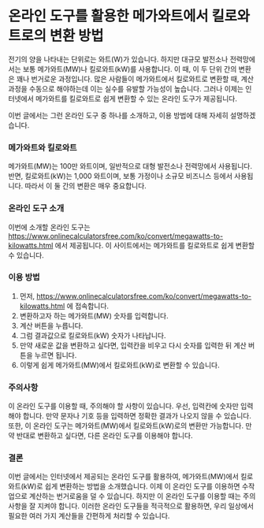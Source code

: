 온라인 도구를 활용한 메가와트에서 킬로와트로의 변환 방법
===============================

전기의 양을 나타내는 단위로는 와트(W)가 있습니다. 하지만 대규모 발전소나 전력망에서는 보통 메가와트(MW)나 킬로와트(kW)를 사용합니다. 이 때, 이 두 단위 간의 변환은 꽤나 번거로운 과정입니다. 많은 사람들이 메가와트에서 킬로와트로 변환할 때, 계산과정을 수동으로 해야하는데 이는 실수를 유발할 가능성이 높습니다. 그러나 이제는 인터넷에서 메가와트를 킬로와트로 쉽게 변환할 수 있는 온라인 도구가 제공됩니다.

이번 글에서는 그런 온라인 도구 중 하나를 소개하고, 이용 방법에 대해 자세히 설명하겠습니다.

### 메가와트와 킬로와트

메가와트(MW)는 100만 와트이며, 일반적으로 대형 발전소나 전력망에서 사용됩니다. 반면, 킬로와트(kW)는 1,000 와트이며, 보통 가정이나 소규모 비즈니스 등에서 사용됩니다. 따라서 이 둘 간의 변환은 매우 중요합니다.

### 온라인 도구 소개

이번에 소개할 온라인 도구는 <https://www.onlinecalculatorsfree.com/ko/convert/megawatts-to-kilowatts.html> 에서 제공됩니다. 이 사이트에서는 메가와트를 킬로와트로 쉽게 변환할 수 있습니다.

### 이용 방법

1. 먼저, <https://www.onlinecalculatorsfree.com/ko/convert/megawatts-to-kilowatts.html> 에 접속합니다.
2. 변환하고자 하는 메가와트(MW) 숫자를 입력합니다.
3. 계산 버튼을 누릅니다.
4. 그럼 결과값으로 킬로와트(kW) 숫자가 나타납니다.
5. 만약 새로운 값을 변환하고 싶다면, 입력칸을 비우고 다시 숫자를 입력한 뒤 계산 버튼을 누르면 됩니다.
6. 이렇게 쉽게 메가와트(MW)에서 킬로와트(kW)로 변환할 수 있습니다.

### 주의사항

이 온라인 도구를 이용할 때, 주의해야 할 사항이 있습니다. 우선, 입력칸에 숫자만 입력해야 합니다. 만약 문자나 기호 등을 입력하면 정확한 결과가 나오지 않을 수 있습니다. 또한, 이 온라인 도구는 메가와트(MW)에서 킬로와트(kW)로의 변환만 가능합니다. 만약 반대로 변환하고 싶다면, 다른 온라인 도구를 이용해야 합니다.

### 결론

이번 글에서는 인터넷에서 제공되는 온라인 도구를 활용하여, 메가와트(MW)에서 킬로와트(kW)로 쉽게 변환하는 방법을 소개했습니다. 이제 이 온라인 도구를 이용하면 수작업으로 계산하는 번거로움을 덜 수 있습니다. 하지만 이 온라인 도구를 이용할 때는 주의사항을 잘 지켜야 합니다. 이러한 온라인 도구들을 적극적으로 활용하면, 우리 일상에서 필요한 여러 가지 계산들을 간편하게 처리할 수 있습니다.